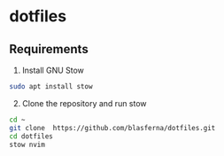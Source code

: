 # dotfiles


## Requirements

1. Install GNU Stow

```bash
sudo apt install stow
```

2. Clone the repository and run stow

```bash
cd ~
git clone  https://github.com/blasferna/dotfiles.git
cd dotfiles
stow nvim
```

